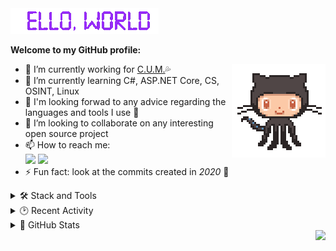 <img src="res/README/helloworld.gif" height="41" width="237">  

**Welcome to my GitHub profile:**

<img align="right" src="res/README/octocat-anime.gif" width="150">

- 🔭 I’m currently working for [C.U.M.](https://github.com/cum-foundations)💦
- 🌱 I’m currently learning C#, ASP.NET Core, CS, OSINT, Linux  
- 💬 I'm looking forwad to any advice regarding the languages and tools I use 💜  
- 💞️ I’m looking to collaborate on any interesting open source project
- 📫 How to reach me:  
  <a href="https://t.me/Srul1k">
    <img src="https://img.shields.io/badge/Telegram-2CA5E0?&logo=telegram&logoColor=white"></a>
  <a href="mailto:srul1k@keemail.me">
    <img src="https://img.shields.io/badge/Tutanota-840010?&logo=Tutanota&logoColor=white"></a>  
- ⚡ Fun fact: look at the commits created in *2020* 👀

<details>
  <summary>🛠️ Stack and Tools</summary>

  | ***Main stack:***<br><br>![C#](https://img.shields.io/badge/C%23-%23239120.svg?logo=c-sharp&logoColor=white)![.Net](https://img.shields.io/badge/.NET-512BD4?logo=dotnet&logoColor=white)![ASP.NET Core](https://img.shields.io/badge/ASP.NET%20Core-5C2D91?style=flat&logo=.net&logoColor=white)![Docker](https://img.shields.io/badge/docker-%230db7ed.svg?style=flat&logo=docker&logoColor=white)![MicrosoftSQLServer](https://img.shields.io/badge/Microsoft%20SQL%20Sever-CC2927?logo=microsoft%20sql%20server&logoColor=white)![Postgres](https://img.shields.io/badge/Postgres-%23316192.svg?logo=postgresql&logoColor=white)![Azure DevOps](https://img.shields.io/badge/Azure_DevOps-0078D7?logo=azure-devops&logoColor=white)![Apache Kafka](https://img.shields.io/badge/Apache%20Kafka-000?style=flat&logo=apachekafka)![Swagger](https://img.shields.io/badge/-Swagger-%23Clojure?logo=swagger&logoColor=white)![Grafana](https://img.shields.io/badge/Grafana-F2F4F9?logo=grafana&logoColor=orange&labelColor=F2F4F9)![Prometheus](https://img.shields.io/badge/Prometheus-000000?logo=prometheus&labelColor=000000)![ElasticSearch](https://img.shields.io/badge/-ElasticSearch-005571?style=flat&logo=elasticsearch)![SonarQube](https://img.shields.io/badge/SonarQube-black?style=flat&logo=sonarqube&logoColor=4E9BCD)![Git](https://img.shields.io/badge/git-%23F05033.svg?logo=git&logoColor=white)![GitHub](https://img.shields.io/badge/GitHub-%23121011.svg?logo=github&logoColor=white) | *I also have a little experience with:*<br><br>![Selenium](https://img.shields.io/badge/-Selenium-%43B02A?logo=selenium&logoColor=white)![Postman](https://img.shields.io/badge/Postman-FF6C37?logo=postman&logoColor=white)![Azure Functions](https://img.shields.io/badge/Azure_Functions-0062AD?logo=azure-functions&logoColor=white)![AWS](https://img.shields.io/badge/AWS-%23FF9900.svg?style=flat&logo=amazon-aws&logoColor=white)![GitHub Actions](https://img.shields.io/badge/GitHub_Actions-%232671E5.svg?logo=githubactions&logoColor=white)![Bootstrap](https://img.shields.io/badge/Bootstrap-%23563D7C.svg?logo=bootstrap&logoColor=white)![HTML5](https://img.shields.io/badge/HTML5-%23E34F26.svg?logo=html5&logoColor=white)![JavaScript](https://img.shields.io/badge/JavaScript-%23323330.svg?logo=javascript&logoColor=%23F7DF1E)![NodeJS](https://img.shields.io/badge/node.js-6DA55F?style=flat&logo=node.js&logoColor=white)![Linux](https://img.shields.io/badge/Linux-FCC624?style=flat&logo=linux&logoColor=black) |
  | ------------- | ------------- |

</details>

<details>
  <summary>🕑 Recent Activity</summary>

  <br>

![GitHub activity graph](https://github-readme-activity-graph.vercel.app/graph?username=Srul1k&hide_title=true&hide_border=true&area=true&bg_color=0d1b36&color=e3dede&line=8e2491)

<!--START_SECTION:activity-->
1. 🗣 Commented on [#17](https://github.com/grochowski/obsidian-folder-focus-mode/issues/17#issuecomment-2239484108) in [grochowski/obsidian-folder-focus-mode](https://github.com/grochowski/obsidian-folder-focus-mode)
2. 🚀 Published release [v1.2.0](https://github.com/cum-foundations/tdpdne-telegram-bot/releases/tag/v1.2.0) in [cum-foundations/tdpdne-telegram-bot](https://github.com/cum-foundations/tdpdne-telegram-bot)
3. 🎉 Merged PR [#35](https://github.com/cum-foundations/tdpdne-telegram-bot/pull/35) in [cum-foundations/tdpdne-telegram-bot](https://github.com/cum-foundations/tdpdne-telegram-bot)
4. 💪 Opened PR [#35](https://github.com/cum-foundations/tdpdne-telegram-bot/pull/35) in [cum-foundations/tdpdne-telegram-bot](https://github.com/cum-foundations/tdpdne-telegram-bot)
5. 🎉 Merged PR [#34](https://github.com/cum-foundations/tdpdne-telegram-bot/pull/34) in [cum-foundations/tdpdne-telegram-bot](https://github.com/cum-foundations/tdpdne-telegram-bot)
<!--END_SECTION:activity-->

</details>

<details>
  <summary>🔮 GitHub Stats</summary>

  <br>

  | <a><img align="center" src="https://github-readme-stats.vercel.app/api?username=Srul1k&count_private=true&show_icons=true&hide_title=true&bg_color=15,0d1b36,8e2491&border_color=0d1b36&title_color=cfcfcf&icon_color=d5acf2&text_color=cfcfcf" /></a> | <a><img align="center" src="https://github-readme-stats.vercel.app/api/top-langs/?username=Srul1k&layout=compact&bg_color=15,8e2491,0d1b36&border_color=0d1b36&title_color=cfcfcf&text_color=cfcfcf" /></a> |
| ------------- | ------------- |

</details>

<img align="right" src="https://komarev.com/ghpvc/?username=Srul1k&color=blueviolet">
